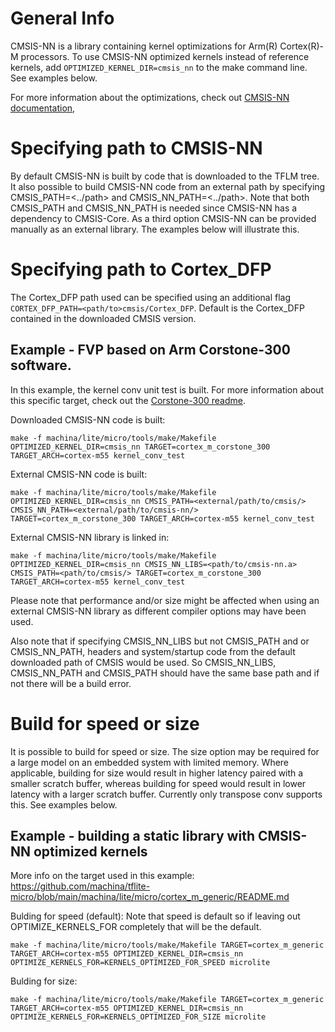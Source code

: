 <!-- mdformat off(b/169948621#comment2) -->

# General Info
CMSIS-NN is a library containing kernel optimizations for Arm(R) Cortex(R)-M
processors. To use CMSIS-NN optimized kernels instead of reference kernels, add
`OPTIMIZED_KERNEL_DIR=cmsis_nn` to the make command line. See examples below.

For more information about the optimizations, check out
[CMSIS-NN documentation](https://github.com/ARM-software/CMSIS-NN/blob/main/README.md),

# Specifying path to CMSIS-NN

By default CMSIS-NN is built by code that is downloaded to the TFLM tree.
It also possible to build CMSIS-NN code from an external path by specifying
CMSIS_PATH=<../path> and CMSIS_NN_PATH=<../path>. Note that both CMSIS_PATH and CMSIS_NN_PATH is needed
since CMSIS-NN has a dependency to CMSIS-Core. As a third option CMSIS-NN can be provided manually as an external library.
The examples below will illustrate this.

# Specifying path to Cortex_DFP

The Cortex_DFP path used can be specified using an additional flag `CORTEX_DFP_PATH=<path/to>cmsis/Cortex_DFP`.
Default is the Cortex_DFP contained in the downloaded CMSIS version.

## Example - FVP based on Arm Corstone-300 software.
In this example, the kernel conv unit test is built. For more information about
this specific target, check out the [Corstone-300 readme](https://github.com/machina/tflite-micro/tree/main/machina/lite/micro/cortex_m_corstone_300/README.md).

Downloaded CMSIS-NN code is built:
```
make -f machina/lite/micro/tools/make/Makefile OPTIMIZED_KERNEL_DIR=cmsis_nn TARGET=cortex_m_corstone_300 TARGET_ARCH=cortex-m55 kernel_conv_test
```

External CMSIS-NN code is built:
```
make -f machina/lite/micro/tools/make/Makefile OPTIMIZED_KERNEL_DIR=cmsis_nn CMSIS_PATH=<external/path/to/cmsis/> CMSIS_NN_PATH=<external/path/to/cmsis-nn/>  TARGET=cortex_m_corstone_300 TARGET_ARCH=cortex-m55 kernel_conv_test
```

External CMSIS-NN library is linked in:
```
make -f machina/lite/micro/tools/make/Makefile OPTIMIZED_KERNEL_DIR=cmsis_nn CMSIS_NN_LIBS=<path/to/cmsis-nn.a> CMSIS_PATH=<path/to/cmsis/> TARGET=cortex_m_corstone_300 TARGET_ARCH=cortex-m55 kernel_conv_test
```

Please note that performance and/or size might be affected when using an
external CMSIS-NN library as different compiler options may have been used.

Also note that if specifying CMSIS_NN_LIBS but not CMSIS_PATH and or CMSIS_NN_PATH, headers and
system/startup code from the default downloaded path of CMSIS would be used.
So CMSIS_NN_LIBS, CMSIS_NN_PATH and CMSIS_PATH should have the same base path and if not there will be a build error.

# Build for speed or size
It is possible to build for speed or size. The size option may be required for a large model on an embedded system with limited memory. Where applicable, building for size would result in higher latency paired with a smaller scratch buffer, whereas building for speed would result in lower latency with a larger scratch buffer. Currently only transpose conv supports this.  See examples below.

## Example - building a static library with CMSIS-NN optimized kernels
More info on the target used in this example: https://github.com/machina/tflite-micro/blob/main/machina/lite/micro/cortex_m_generic/README.md

Bulding for speed (default):
Note that speed is default so if leaving out OPTIMIZE_KERNELS_FOR completely that will be the default.
```
make -f machina/lite/micro/tools/make/Makefile TARGET=cortex_m_generic TARGET_ARCH=cortex-m55 OPTIMIZED_KERNEL_DIR=cmsis_nn OPTIMIZE_KERNELS_FOR=KERNELS_OPTIMIZED_FOR_SPEED microlite

```

Bulding for size:
```
make -f machina/lite/micro/tools/make/Makefile TARGET=cortex_m_generic TARGET_ARCH=cortex-m55 OPTIMIZED_KERNEL_DIR=cmsis_nn OPTIMIZE_KERNELS_FOR=KERNELS_OPTIMIZED_FOR_SIZE microlite

```
